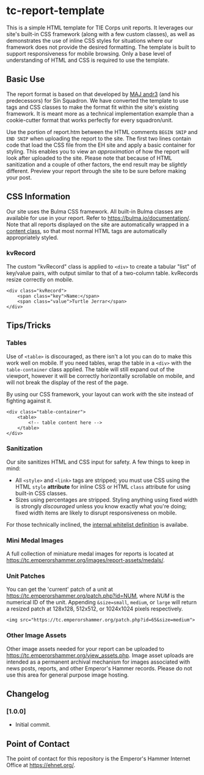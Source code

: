 # tc-report-template
 
This is a simple HTML template for TIE Corps unit reports.  It leverages our site's built-in CSS framework (along with a few custom classes), as well as demonstrates the use of inline CSS styles for situations where our framework does not provide the desired formatting.  The template is built to support responsiveness for mobile browsing.  Only a base level of understanding of HTML and CSS is required to use the template.

## Basic Use

The report format is based on that developed by [MAJ andr3](https://tc.emperorshammer.org/member/56112/tc) (and his predecessors) for Sin Squadron.  We have converted the template to use tags and CSS classes to make the format fit within the site's existing framework.  It is meant more as a technical implementation example than a cookie-cutter format that works perfectly for every squadron/unit.

Use the portion of report.htm between the HTML comments `BEGIN SNIP` and `END SNIP` when uploading the report to the site.  The first two lines contain code that load the CSS file from the EH site and apply a basic container for styling.  This enables you to view an *approximation* of how the report will look after uploaded to the site.  Please note that because of HTML sanitization and a couple of other factors, the end result may be *slightly* different.  Preview your report through the site to be sure before making your post.

## CSS Information

Our site uses the Bulma CSS framework.  All built-in Bulma classes are available for use in your report.  Refer to https://bulma.io/documentation/.  Note that all reports displayed on the site are automatically wrapped in a [content class](https://bulma.io/documentation/elements/content/), so that most normal HTML tags are automatically appropriately styled.

### kvRecord

The custom "kvRecord" class is applied to `<div>` to create a tabular "list" of key/value pairs, with output similar to that of a two-column table.  kvRecords resize correctly on mobile.

```
<div class="kvRecord">
    <span class="key">Name:</span>
    <span class="value">Turtle Jerrar</span>
</div>
```

## Tips/Tricks

### Tables

Use of `<table>` is discouraged, as there isn't a lot you can do to make this work well on mobile.  If you need tables, wrap the table in a `<div>` with the `table-container` class applied.  The table will still expand out of the viewport, however it will be correctly horizontally scrollable on mobile, and will not break the display of the rest of the page.

By using our CSS framework, your layout can work *with* the site instead of fighting against it.

```
<div class="table-container">
    <table>
        <!-- table content here -->
    </table>
</div>
```

### Sanitization

Our site sanitizes HTML and CSS input for safety. A few things to keep in mind:

- All `<style>` and `<link>` tags are stripped; you must use CSS using the HTML `style` **attribute** for inline CSS or HTML `class` attribute for using built-in CSS classes.
- Sizes using percentages are stripped. Styling anything using fixed width is strongly *discouraged* unless you know exactly what you're doing; fixed width items are likely to disrupt responsiveness on mobile.

For those technically inclined, the [internal whitelist definition](http://htmlpurifier.org/live/smoketests/printDefinition.php?config%5BNull_HTML.Allowed%5D=1&config%5BNull_HTML.AllowedAttributes%5D=1&config%5BHTML.AllowedComments%5D=&config%5BNull_HTML.AllowedCommentsRegexp%5D=1&config%5BNull_HTML.AllowedElements%5D=1&config%5BNull_HTML.AllowedModules%5D=1&config%5BHTML.Attr.Name.UseCDATA%5D=0&config%5BHTML.BlockWrapper%5D=p&config%5BHTML.CoreModules%5D=Structure%0D%0AText%0D%0AHypertext%0D%0AList%0D%0ANonXMLCommonAttributes%0D%0AXMLCommonAttributes%0D%0ACommonAttributes&config%5BNull_HTML.CustomDoctype%5D=1&config%5BNull_HTML.Doctype%5D=1&config%5BHTML.FlashAllowFullScreen%5D=0&config%5BHTML.ForbiddenAttributes%5D=&config%5BHTML.ForbiddenElements%5D=&config%5BHTML.MaxImgLength%5D=1200&config%5BHTML.Nofollow%5D=0&config%5BHTML.Parent%5D=div&config%5BHTML.Proprietary%5D=1&config%5BHTML.SafeEmbed%5D=0&config%5BHTML.SafeIframe%5D=0&config%5BHTML.SafeObject%5D=0&config%5BHTML.SafeScripting%5D=&config%5BHTML.Strict%5D=0&config%5BHTML.TargetBlank%5D=0&config%5BHTML.TargetNoopener%5D=1&config%5BHTML.TargetNoreferrer%5D=1&config%5BHTML.TidyAdd%5D=&config%5BHTML.TidyLevel%5D=medium&config%5BHTML.TidyRemove%5D=&config%5BHTML.Trusted%5D=0&config%5BHTML.XHTML%5D=0) is availabe.

### Mini Medal Images

A full collection of miniature medal images for reports is located at https://tc.emperorshammer.org/images/report-assets/medals/.

### Unit Patches

You can get the 'current' patch of a unit at https://tc.emperorshammer.org/patch.php?id=NUM, where *NUM* is the numerical ID of the unit.  Appending `&size=small`, `medium`, or `large` will return a resized patch at 128x128, 512x512, or 1024x1024 pixels respectively.

```
<img src="https://tc.emperorshammer.org/patch.php?id=65&size=medium">
```

### Other Image Assets

Other image assets needed for your report can be uploaded to https://tc.emperorshammer.org/view_assets.php.  Image asset uploads are intended as a permanent archival mechanism for images associated with news posts, reports, and other Emperor's Hammer records. Please do not use this area for general purpose image hosting.

## Changelog

### [1.0.0]

- Initial commit.

## Point of Contact

The point of contact for this repository is the Emperor's Hammer Internet Office at https://ehnet.org/.
